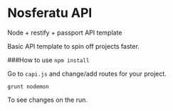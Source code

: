 # Nosferatu API
Node + restify + passport API template

Basic API template to spin off projects faster.

###How to use
`npm install`

Go to `capi.js` and change/add routes for your project.

`grunt nodemon`

To see changes on the run.
